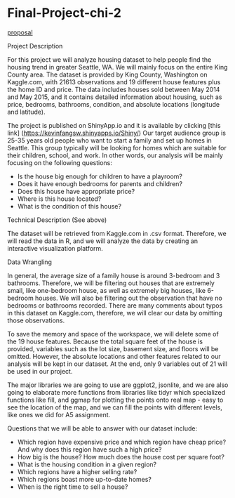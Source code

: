 # Final-Project-chi-2
[proposal](https://docs.google.com/document/d/1mOep_lxr2LQLeeih9Deny1cFTdHPwkqYenRHi5idUKs/edit?usp=sharing)


Project Description

For this project we will analyze housing dataset to help people find the housing trend in greater Seattle, WA. We will mainly focus on the entire King County area. The dataset is provided by King County, Washington on Kaggle.com, with 21613 observations and 19 different house features plus the home ID and price. The data includes houses sold between May 2014 and May 2015, and it contains detailed information about housing, such as price, bedrooms, bathrooms, condition, and absolute locations (longitude and latitude). 

The project is published on ShinyApp.io and it is available by clicking [this link] (https://kevinfangsw.shinyapps.io/Shiny/)
Our target audience group is 25-35 years old people who want to start a family and set up homes in Seattle. This group typically will be looking for homes which are suitable for their children, school, and work. In other words, our analysis will be mainly focusing on the following questions:

- Is the house big enough for children to have a playroom?
- Does it have enough bedrooms for parents and children?
- Does this house have appropriate price?
- Where is this house located?
- What is the condition of this house?
	

Technical Description (See above)

The dataset will be retrieved from Kaggle.com in .csv format. Therefore, we will read the data in R, and we will analyze the data by creating an interactive visualization platform. 

Data Wrangling

In general, the average size of a family house is around 3-bedroom and 3 bathrooms. Therefore, we will be filtering out houses that are extremely small, like one-bedroom house, as well as extremely big houses, like 6-bedroom houses. We will also be filtering out the observation that have no bedrooms or bathrooms recorded. 
There are many comments about typos in this dataset on Kaggle.com, therefore, we will clear our data by omitting those observations.

To save the memory and space of the workspace, we will delete some of the 19 house features. Because the total square feet of the house is provided, variables such as the lot size, basement size, and floors will be omitted. However, the absolute locations and other features related to our analysis will be kept in our dataset. At the end, only 9 variables out of 21 will be used in our project.

The major libraries we are going to use are ggplot2, jsonlite, and we are also going to elaborate more functions from libraries like tidyr which specialized functions like fill, and ggmap for plotting the points onto real map - easy to see the location of the map, and we can fill the points with different levels, like ones we did for A5 assignment. 

Questions that we will be able to answer with our dataset include: 
- Which region have expensive price and which region have cheap price? And why does this region have such a high price?
- How big is the house? How much does the house cost per square foot?
- What is the housing condition in a given region?
- Which regions have a higher selling rate?
- Which regions boast more up-to-date homes?
- When is the right time to sell a house?
